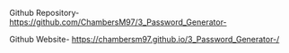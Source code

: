 Github Repository- https://github.com/ChambersM97/3_Password_Generator-

Github Website- https://chambersm97.github.io/3_Password_Generator-/